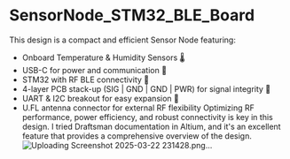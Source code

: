 # SensorNode_STM32_BLE_Board
This design is a compact and efficient Sensor Node featuring: 
* Onboard Temperature &amp; Humidity Sensors 🌡️
* USB-C for power and communication 🔌
* STM32 with RF BLE connectivity 📡
* 4-layer PCB stack-up (SIG | GND | GND | PWR) for signal integrity 🔧
* UART &amp; I2C breakout for easy expansion 🔗
* U.FL antenna connector for external RF flexibility 
Optimizing RF performance, power efficiency, and robust connectivity is key in this design.
I tried Draftsman documentation in Altium, and it's an excellent feature that provides a comprehensive overview of the design.
![Uploading Screenshot 2025-03-22 231428.png…]()
